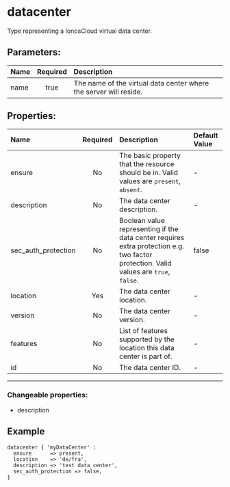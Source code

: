 # datacenter

Type representing a IonosCloud virtual data center.

## Parameters:

| Name | Required | Description |
| :--- | :-: | :--- |
| name | true | The name of the virtual data center where the server will reside.   |

## Properties:

| Name | Required | Description | Default Value |
| :--- | :-: | :--- | :--- |
| ensure | No | The basic property that the resource should be in.  Valid values are `present`, `absent`.  | - |
| description | No | The data center description.   | - |
| sec_auth_protection | No | Boolean value representing if the data center requires extra protection e.g. two factor protection.  Valid values are `true`, `false`.  | false |
| location | Yes | The data center location.   | - |
| version | No | The data center version.   | - |
| features | No | List of features supported by the location this data center is part of.   | - |
| id | No | The data center ID.   | - |
***


### Changeable properties:

* description


## Example

```text
datacenter { 'myDataCenter' :
  ensure      => present,
  location    => 'de/fra',
  description => 'test data center',
  sec_auth_protection => false,
}

```
